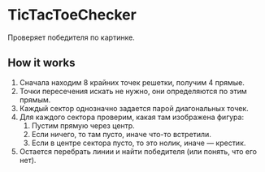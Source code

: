 # TicTacToeChecker
Проверяет победителя по картинке.

## How it works
1. Сначала находим 8 крайних точек решетки, получим 4 прямые.
2. Точки пересечения искать не нужно, они определяются по этим прямым.
3. Каждый сектор однозначно задается парой диагональных точек.
4. Для каждого сектора проверим, какая там изображена фигура:
    1. Пустим прямую через центр.
    2. Если ничего, то там пусто, иначе что-то встретили.
    3. Если в центре сектора пусто, то это нолик, иначе — крестик.
5. Остается перебрать линии и найти победителя (или понять, что его нет).
